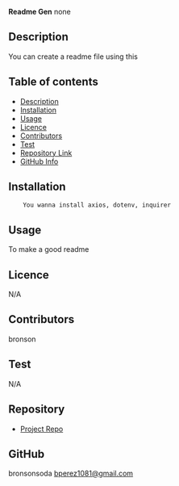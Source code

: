  **Readme Gen**
none
## Description 
You can create a readme file using this
## Table of contents
- [Description](#Description)
- [Installation](#Installation)
- [Usage](#Usage)
- [Licence](#Licence)
- [Contributors](#Contributors)
- [Test](#Test)
- [Repository Link](#Repository)
- [GitHub Info](#GitHub) 
## Installation
        You wanna install axios, dotenv, inquirer
## Usage
To make a good readme
## Licence
N/A
## Contributors
bronson
## Test
N/A
## Repository
- [Project Repo](https://github.com/bronsonsoda/readme-gen)
## GitHub
bronsonsoda
bperez1081@gmail.com

